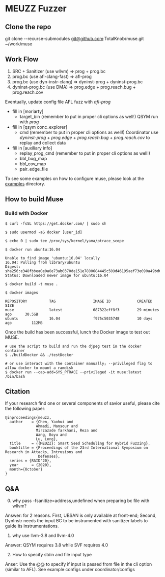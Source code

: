 # MEUZZ Fuzzer 

## Clone the repo

git clone --recurse-submodules git@github.com:TotalKnob/muse.git ~/work/muse


## Work Flow

1. SRC + Sanitizer (use wllvm) => prog + prog.bc
2. prog.bc (use afl-clang-fast) => afl-prog
3. prog.bc (use dyn-instr-clang) => dyninst-prog + dyninst-prog.bc
4. dyninst-prog.bc (use DMA) => prog.edge + prog.reach.bug + prog.reach.cov

Eventually, update config file 
AFL fuzz with *afl-prog*
- fill in [moriarty]
    - target_bin (remember to put in proper cli options as well!)
QSYM run with *prog*
- fill in [qsym conc_explorer]
    - cmd (remember to put in proper cli options as well!)
Coordinator use *dyninst-prog* + *prog.edge* + *prog.reach.bug* + *prog.reach.cov* to replay and collect data
- fill in [auxiliary info]
    - replay_prog_cmd (remember to put in proper cli options as well!)
    - bbl_bug_map
    - bbl_cov_map
    - pair_edge_file


To see some examples on how to configure muse, please look at the [examples](./examples) directory.

## How to build Muse

### Build with Docker
```
$ curl -fsSL https://get.docker.com/ | sudo sh

$ sudo usermod -aG docker [user_id]

$ echo 0 | sudo tee /proc/sys/kernel/yama/ptrace_scope

$ docker run ubuntu:16.04

Unable to find image 'ubuntu:16.04' locally
16.04: Pulling from library/ubuntu
Digest: sha256:e348fbbea0e0a0e73ab0370de151e7800684445c509d46195aef73e090a49bd6
Status: Downloaded newer image for ubuntu:16.04

$ docker build -t muse .

$ docker images

REPOSITORY          TAG                 IMAGE ID            CREATED             SIZE
muse                latest              687322eff8f3        29 minutes ago      30.5GB
ubuntu              16.04               f975c5035748        10 days ago         112MB

```
Once the build has been successful, lunch the Docker image 
to test out MUSE.


```
# use the script to build and run the djpeg test in the docker container
$ ./buildDocker && ./testDocker

# or use interact with the container manually; --privileged flag to allow docker to mount a ramdisk
$ docker run --cap-add=SYS_PTRACE --privileged -it muse:latest /bin/bash
```

## Citation
If your research find one or several components of savior useful, please cite the following paper:
```
@inproceedings{meuzz,
  author    = {Chen, Yaohui and
              Ahmadi, Mansour and
              Mirzazade farkhani, Reza and
              Wang, Boyu and
              Lu, Long},
  title     = {{MEUZZ}: Smart Seed Scheduling for Hybrid Fuzzing},
  booktitle = {Proceedings of the 23rd International Symposium on Research in Attacks, Intrusions and
               Defenses},
  series = {RAID'20},
  year      = {2020},
  month={October}
}
```


## Q&A

0. why pass -fsanitize=address,undefined when preparing bc file with wllvm?

Answer: for 2 reasons. First, UBSAN is only available at front-end; Second, DynInstr needs the input BC to be instrumented with sanitizer labels to guide its instrumentations.

1. why use llvm-3.8 and llvm-4.0

Answer: QSYM requires 3.8 while SVF requires 4.0

2. How to specify stdin and file input type

Anser: Use the @@ to specify if input is passed from file in the cli option (similar to AFL). See example configs under coordinator/configs 

